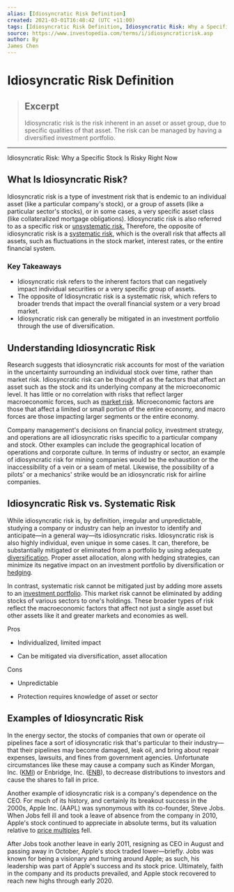 ```yaml
---
alias: [Idiosyncratic Risk Definition]
created: 2021-03-01T16:48:42 (UTC +11:00)
tags: [Idiosyncratic Risk Definition, Idiosyncratic Risk: Why a Specific Stock Is Risky Right Now]
source: https://www.investopedia.com/terms/i/idiosyncraticrisk.asp
author: By
James Chen
---
```


# Idiosyncratic Risk Definition

> ## Excerpt
> Idiosyncratic risk is the risk inherent in an asset or asset group, due to specific qualities of that asset. The risk can be managed by having a diversified investment portfolio.

---

Idiosyncratic Risk: Why a Specific Stock Is Risky Right Now
## What Is Idiosyncratic Risk?

Idiosyncratic risk is a type of investment risk that is endemic to an individual asset (like a particular company's stock), or a group of assets (like a particular sector's stocks), or in some cases, a very specific asset class (like collateralized mortgage obligations). Idiosyncratic risk is also referred to as a specific risk or [unsystematic risk.](https://www.investopedia.com/terms/u/unsystematicrisk.asp) Therefore, the opposite of idiosyncratic risk is a [systematic risk](https://www.investopedia.com/terms/s/systematicrisk.asp), which is the overall risk that affects all assets, such as fluctuations in the stock market, interest rates, or the entire financial system.

### Key Takeaways

-   Idiosyncratic risk refers to the inherent factors that can negatively impact individual securities or a very specific group of assets.
-   The opposite of Idiosyncratic risk is a systematic risk, which refers to broader trends that impact the overall financial system or a very broad market.
-   Idiosyncratic risk can generally be mitigated in an investment portfolio through the use of diversification.

## Understanding Idiosyncratic Risk

Research suggests that idiosyncratic risk accounts for most of the variation in the uncertainty surrounding an individual stock over time, rather than market risk. Idiosyncratic risk can be thought of as the factors that affect an asset such as the stock and its underlying company at the microeconomic level. It has little or no correlation with risks that reflect larger macroeconomic forces, such as [market risk](https://www.investopedia.com/terms/d/diversification.asp). Microeconomic factors are those that affect a limited or small portion of the entire economy, and macro forces are those impacting larger segments or the entire economy.

Company management's decisions on financial policy, investment strategy, and operations are all idiosyncratic risks specific to a particular company and stock. Other examples can include the geographical location of operations and corporate culture. In terms of industry or sector, an example of idiosyncratic risk for mining companies would be the exhaustion or the inaccessibility of a vein or a seam of metal. Likewise, the possibility of a pilots' or a mechanics' strike would be an idiosyncratic risk for airline companies.

## Idiosyncratic Risk vs. Systematic Risk

While idiosyncratic risk is, by definition, irregular and unpredictable, studying a company or industry can help an investor to identify and anticipate—in a general way—its idiosyncratic risks. Idiosyncratic risk is also highly individual, even unique in some cases. It can, therefore, be substantially mitigated or eliminated from a portfolio by using adequate [diversification](https://www.investopedia.com/terms/u/unsystematicrisk.asp). Proper asset allocation, along with hedging strategies, can minimize its negative impact on an investment portfolio by diversification or [hedging](https://www.investopedia.com/trading/hedging-beginners-guide/).

In contrast, systematic risk cannot be mitigated just by adding more assets to an [investment portfolio](https://www.investopedia.com/terms/p/portfolio-investment.asp). This market risk cannot be eliminated by adding stocks of various sectors to one's holdings. These broader types of risk reflect the macroeconomic factors that affect not just a single asset but other assets like it and greater markets and economies as well.

Pros

-   Individualized, limited impact
    
-   Can be mitigated via diversification, asset allocation
    

Cons

-   Unpredictable
    
-   Protection requires knowledge of asset or sector
    

## Examples of Idiosyncratic Risk

In the energy sector, the stocks of companies that own or operate oil pipelines face a sort of idiosyncratic risk that's particular to their industry—that their pipelines may become damaged, leak oil, and bring about repair expenses, lawsuits, and fines from government agencies. Unfortunate circumstances like these may cause a company such as Kinder Morgan, Inc. ([KMI](https://www.investopedia.com/markets/quote?tvwidgetsymbol=kmi)) or Enbridge, Inc. ([ENB](https://www.investopedia.com/markets/quote?tvwidgetsymbol=enb)), to decrease distributions to investors and cause the shares to fall in price.

Another example of idiosyncratic risk is a company's dependence on the CEO. For much of its history, and certainly its breakout success in the 2000s, Apple Inc. (AAPL) was synonymous with its co-founder, Steve Jobs. When Jobs fell ill and took a leave of absence from the company in 2010, Apple's stock continued to appreciate in absolute terms, but its valuation relative to [price multiples](https://www.investopedia.com/terms/p/pricemultiples.asp) fell.

After Jobs took another leave in early 2011, resigning as CEO in August and passing away in October, Apple's stock traded lower—briefly. Jobs was known for being a visionary and turning around Apple; as such, his leadership was part of Apple's success and its stock price. Ultimately, faith in the company and its products prevailed, and Apple stock recovered to reach new highs through early 2020.
